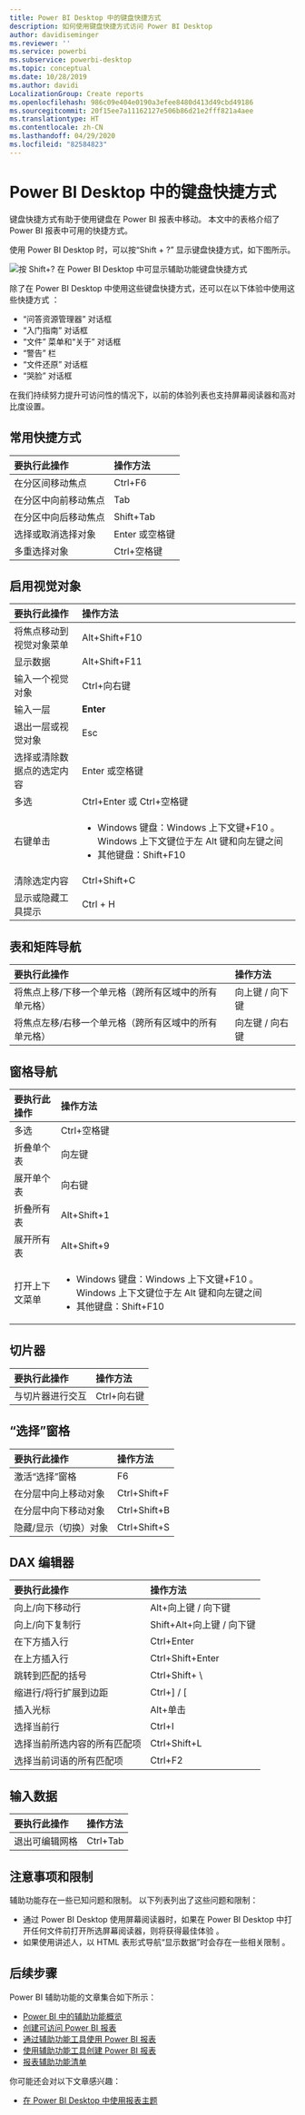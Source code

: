 ```yaml
---
title: Power BI Desktop 中的键盘快捷方式
description: 如何使用键盘快捷方式访问 Power BI Desktop
author: davidiseminger
ms.reviewer: ''
ms.service: powerbi
ms.subservice: powerbi-desktop
ms.topic: conceptual
ms.date: 10/28/2019
ms.author: davidi
LocalizationGroup: Create reports
ms.openlocfilehash: 986c09e404e0190a3efee8480d413d49cbd49186
ms.sourcegitcommit: 20f15ee7a11162127e506b86d21e2fff821a4aee
ms.translationtype: HT
ms.contentlocale: zh-CN
ms.lasthandoff: 04/29/2020
ms.locfileid: "82584823"
---
```

# <a name="keyboard-shortcuts-in-power-bi-desktop"></a>Power BI Desktop 中的键盘快捷方式

键盘快捷方式有助于使用键盘在 Power BI 报表中移动。 本文中的表格介绍了 Power BI 报表中可用的快捷方式。 

使用 Power BI Desktop 时，可以按“Shift + ?”  显示键盘快捷方式，如下图所示。

![按 Shift+? 在 Power BI Desktop 中可显示辅助功能键盘快捷方式](media/desktop-accessibility/accessibility-03.png)

除了在 Power BI Desktop 中使用这些键盘快捷方式，还可以在以下体验中使用这些快捷方式  ：

* “问答资源管理器”  对话框
* “入门指南”  对话框
* “文件”  菜单和“关于”  对话框
* “警告”  栏
* “文件还原”  对话框
* “哭脸”  对话框

在我们持续努力提升可访问性的情况下，以前的体验列表也支持屏幕阅读器和高对比度设置。

## <a name="frequently-used-shortcuts"></a>常用快捷方式
| 要执行此操作           | 操作方法                |
| :------------------- | :------------------- |
| 在分区间移动焦点  | Ctrl+F6  |
| 在分区中向前移动焦点 | Tab          |
| 在分区中向后移动焦点 | Shift+Tab  |
| 选择或取消选择对象 | Enter  或空格键  |
| 多重选择对象 | Ctrl+空格键  |

## <a name="on-visual"></a>启用视觉对象
| 要执行此操作           | 操作方法                |
| :------------------- | :------------------- |
| 将焦点移动到视觉对象菜单 | Alt+Shift+F10  |
| 显示数据 | Alt+Shift+F11   |
| 输入一个视觉对象 | Ctrl+向右键  |
| 输入一层 | <bpt id="p1">**</bpt>Enter<ept id="p1">**</ept> |
| 退出一层或视觉对象 | Esc  |
| 选择或清除数据点的选定内容 | Enter  或空格键  |
| 多选 | Ctrl+Enter  或 Ctrl+空格键  |
| 右键单击 | <ul><li>Windows 键盘：Windows 上下文键+F10  。 Windows 上下文键位于左 Alt 键和向左键之间</li><li>其他键盘：Shift+F10 </li></ul> |
| 清除选定内容 | Ctrl+Shift+C  |
| 显示或隐藏工具提示 | Ctrl + H  |

## <a name="table-and-matrix-navigation"></a>表和矩阵导航
| 要执行此操作          | 操作方法                |
| :------------------- | :------------------- |
| 将焦点上移/下移一个单元格（跨所有区域中的所有单元格）  | 向上键 / 向下键   |
| 将焦点左移/右移一个单元格（跨所有区域中的所有单元格）  | 向左键 / 向右键   |

## <a name="pane-navigation"></a>窗格导航
| 要执行此操作           | 操作方法                |
| :------------------- | :------------------- |
| 多选 | Ctrl+空格键  |
| 折叠单个表 | 向左键  |
| 展开单个表 | 向右键  |
| 折叠所有表 | Alt+Shift+1  |
| 展开所有表 | Alt+Shift+9  |
| 打开上下文菜单 | <ul><li>Windows 键盘：Windows 上下文键+F10  。  Windows 上下文键位于左 Alt 键和向左键之间</li><li>其他键盘：Shift+F10 </li></ul> |

## <a name="slicer"></a>切片器
| 要执行此操作         | 操作方法                |
| :------------------- | :------------------- |
| 与切片器进行交互 | Ctrl+向右键  |

## <a name="selection-pane"></a>“选择”窗格
| 要执行此操作           | 操作方法                |
| :------------------- | :------------------- |
| 激活“选择”窗格 | F6  |
| 在分层中向上移动对象 | Ctrl+Shift+F  |
| 在分层中向下移动对象 | Ctrl+Shift+B  |
| 隐藏/显示（切换）对象 | Ctrl+Shift+S  |

## <a name="dax-editor"></a>DAX 编辑器
| 要执行此操作          | 操作方法                |
| :------------------- | :------------------- |
| 向上/向下移动行 | Alt+向上键 / 向下键   |
| 向上/向下复制行 | Shift+Alt+向上键 / 向下键   |
| 在下方插入行 | Ctrl+Enter  |
| 在上方插入行 | Ctrl+Shift+Enter  |
| 跳转到匹配的括号 | Ctrl+Shift+ \  |
| 缩进行/将行扩展到边距 | Ctrl+] / [   |
| 插入光标 | Alt+单击  |
| 选择当前行 | Ctrl+I  |
| 选择当前所选内容的所有匹配项 | Ctrl+Shift+L  |
| 选择当前词语的所有匹配项 | Ctrl+F2  |

## <a name="enter-data"></a>输入数据
| 要执行此操作           | 操作方法                |
| :------------------- | :------------------- |
| 退出可编辑网格 | Ctrl+Tab  |



## <a name="considerations-and-limitations"></a>注意事项和限制
辅助功能存在一些已知问题和限制。 以下列表列出了这些问题和限制：

* 通过 Power BI Desktop 使用屏幕阅读器时，如果在 Power BI Desktop 中打开任何文件前打开所选屏幕阅读器，则将获得最佳体验   。
* 如果使用讲述人，以 HTML 表形式导航“显示数据”时会存在一些相关限制  。


## <a name="next-steps"></a>后续步骤

Power BI 辅助功能的文章集合如下所示：

* [Power BI 中的辅助功能概览](desktop-accessibility-overview.md) 
* [创建可访问 Power BI 报表](desktop-accessibility-creating-reports.md) 
* [通过辅助功能工具使用 Power BI 报表](desktop-accessibility-consuming-tools.md)
* [使用辅助功能工具创建 Power BI 报表](desktop-accessibility-creating-tools.md)
* [报表辅助功能清单](desktop-accessibility-creating-reports.md#report-accessibility-checklist)

你可能还会对以下文章感兴趣：

* [在 Power BI Desktop 中使用报表主题](desktop-report-themes.md)


